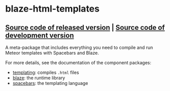 # blaze-html-templates
[Source code of released version](https://github.com/meteor/meteor/tree/master/packages/blaze-html-templates) | [Source code of development version](https://github.com/meteor/meteor/tree/master/packages/blaze-html-templates)
---

A meta-package that includes everything you need to compile and run Meteor templates with Spacebars and Blaze.

For more details, see the documentation of the component packages:

- [templating](https://atmospherejs.com/meteor/templating): compiles `.html` files
- [blaze](https://atmospherejs.com/meteor/blaze): the runtime library
- [spacebars](https://atmospherejs.com/meteor/spacebars): the templating language
